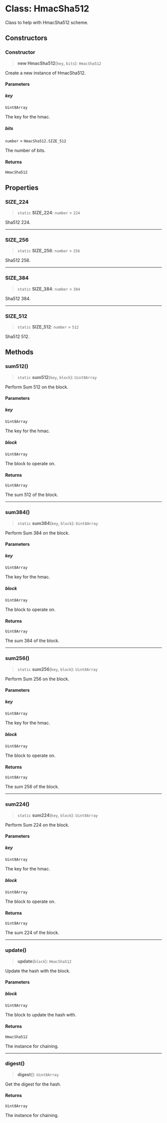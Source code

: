 # Class: HmacSha512

Class to help with HmacSha512 scheme.

## Constructors

### Constructor

> **new HmacSha512**(`key`, `bits`): `HmacSha512`

Create a new instance of HmacSha512.

#### Parameters

##### key

`Uint8Array`

The key for the hmac.

##### bits

`number` = `HmacSha512.SIZE_512`

The number of bits.

#### Returns

`HmacSha512`

## Properties

### SIZE\_224

> `static` **SIZE\_224**: `number` = `224`

Sha512 224.

***

### SIZE\_256

> `static` **SIZE\_256**: `number` = `256`

Sha512 256.

***

### SIZE\_384

> `static` **SIZE\_384**: `number` = `384`

Sha512 384.

***

### SIZE\_512

> `static` **SIZE\_512**: `number` = `512`

Sha512 512.

## Methods

### sum512()

> `static` **sum512**(`key`, `block`): `Uint8Array`

Perform Sum 512 on the block.

#### Parameters

##### key

`Uint8Array`

The key for the hmac.

##### block

`Uint8Array`

The block to operate on.

#### Returns

`Uint8Array`

The sum 512 of the block.

***

### sum384()

> `static` **sum384**(`key`, `block`): `Uint8Array`

Perform Sum 384 on the block.

#### Parameters

##### key

`Uint8Array`

The key for the hmac.

##### block

`Uint8Array`

The block to operate on.

#### Returns

`Uint8Array`

The sum 384 of the block.

***

### sum256()

> `static` **sum256**(`key`, `block`): `Uint8Array`

Perform Sum 256 on the block.

#### Parameters

##### key

`Uint8Array`

The key for the hmac.

##### block

`Uint8Array`

The block to operate on.

#### Returns

`Uint8Array`

The sum 256 of the block.

***

### sum224()

> `static` **sum224**(`key`, `block`): `Uint8Array`

Perform Sum 224 on the block.

#### Parameters

##### key

`Uint8Array`

The key for the hmac.

##### block

`Uint8Array`

The block to operate on.

#### Returns

`Uint8Array`

The sum 224 of the block.

***

### update()

> **update**(`block`): `HmacSha512`

Update the hash with the block.

#### Parameters

##### block

`Uint8Array`

The block to update the hash with.

#### Returns

`HmacSha512`

The instance for chaining.

***

### digest()

> **digest**(): `Uint8Array`

Get the digest for the hash.

#### Returns

`Uint8Array`

The instance for chaining.
